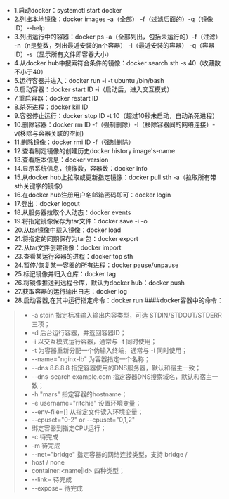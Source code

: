 - 1.启动docker：systemctl start docker
- 2.列出本地镜像：docker images -a（全部） -f（过滤后面的）-q（镜像ID）--help
- 3.列出运行中的容器：docker ps -a（全部列出，包括未运行的）-f（过滤） -n（n是整数，列出最近安装的n个容器） -l（最近安装的容器） -q（容器ID）-s（显示所有文件即容器大小）
- 4.从docker hub中搜索符合条件的镜像：docker search sth -s 40（收藏数不小于40）
- 5.运行容器并进入：docker run -i -t ubuntu /bin/bash
- 6.启动容器：docker start ID -i（启动后，进入交互模式）
- 7.重启容器：docker restart ID
- 8.杀死进程：docker kill ID
- 9.容器停止运行：docker stop ID -t 10（超过10秒未启动，自动杀死进程）
- 10.删除容器：docker rm ID -f（强制删除）-l（移除容器间的网络连接）-v(移除与容器关联的空间)
- 11.删除镜像：docker rmi ID -f（强制删除）
- 12.查看制定镜像的创建历史docker history image's-name
- 13.查看版本信息：docker version 
- 14.显示系统信息，镜像数，容器数：docker info
- 15.从docker hub上拉取或更新指定镜像：docker pull sth -a（拉取所有带sth关键字的镜像）
- 16.在docker hub注册用户名邮箱密码即可：docker login
- 17.登出：docker logout
- 18.从服务器拉取个人动态：docker events
- 19.将指定镜像保存为tar文件：docker save -i -o
- 20.从tar镜像中载入镜像：docker load
- 21.将指定的同期保存为tar包：docker export
- 22.从tar文件创建镜像：docker import
- 23.查看某运行容器的进程：docker top sth
- 24.暂停/恢复某一容器的所有进程：docker pause/unpause
- 25.标记镜像并归入仓库：docker tag
- 26.将镜像推送到远程仓库，默认为docker hub：docker push
- 27.获取容器的运行输出日志：docker log
- 28.启动容器,在其中运行指定命令：docker run
####docker容器中的命令：
>-	-a stdin 指定标准输入输出内容类型，可选 STDIN/STDOUT/STDERR 三项；
>-	-d 后台运行容器，并返回容器ID；
>-	-i 以交互模式运行容器，通常与 -t 同时使用；
>-	-t 为容器重新分配一个伪输入终端，通常与 -i 同时使用；
>-	--name="nginx-lb" 为容器指定一个名称；
>-	--dns 8.8.8.8 指定容器使用的DNS服务器，默认和宿主一致；
>-	--dns-search example.com 指定容器DNS搜索域名，默认和宿主一致；
>-	-h "mars" 指定容器的hostname；
>-	-e username="ritchie" 设置环境变量；
>-	--env-file=[] 从指定文件读入环境变量；
>-	--cpuset="0-2" or --cpuset="0,1,2"
>-	绑定容器到指定CPU运行；
>-	-c 待完成
>-	-m 待完成
>-	--net="bridge" 指定容器的网络连接类型，支持 bridge /
>-	host / none
>-	container:<name|id> 四种类型；
>-	--link=  待完成
>-	--expose=  待完成  


